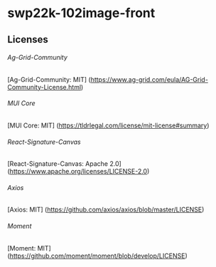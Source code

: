 # swp22k-102image-front

## Licenses

###### Ag-Grid-Community

[Ag-Grid-Community: MIT] (https://www.ag-grid.com/eula/AG-Grid-Community-License.html)

###### MUI Core

[MUI Core: MIT] (https://tldrlegal.com/license/mit-license#summary)

###### React-Signature-Canvas

[React-Signature-Canvas: Apache 2.0] (https://www.apache.org/licenses/LICENSE-2.0)

###### Axios
[Axios: MIT] (https://github.com/axios/axios/blob/master/LICENSE)

###### Moment

[Moment: MIT] (https://github.com/moment/moment/blob/develop/LICENSE)
